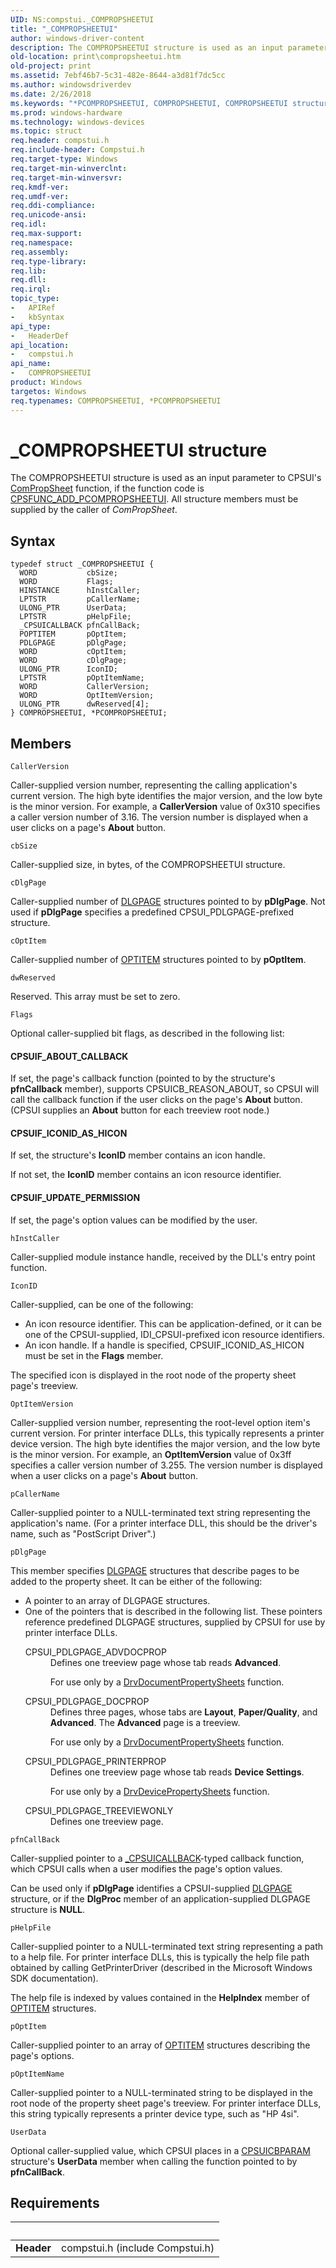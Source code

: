 ```yaml
---
UID: NS:compstui._COMPROPSHEETUI
title: "_COMPROPSHEETUI"
author: windows-driver-content
description: The COMPROPSHEETUI structure is used as an input parameter to CPSUI's ComPropSheet function, if the function code is CPSFUNC_ADD_PCOMPROPSHEETUI. All structure members must be supplied by the caller of ComPropSheet.
old-location: print\compropsheetui.htm
old-project: print
ms.assetid: 7ebf46b7-5c31-482e-8644-a3d81f7dc5cc
ms.author: windowsdriverdev
ms.date: 2/26/2018
ms.keywords: "*PCOMPROPSHEETUI, COMPROPSHEETUI, COMPROPSHEETUI structure [Print Devices], PCOMPROPSHEETUI, PCOMPROPSHEETUI structure pointer [Print Devices], _COMPROPSHEETUI, compstui/COMPROPSHEETUI, compstui/PCOMPROPSHEETUI, cpsuifnc_9b1aab20-fcd7-41b5-8bc5-959ae606d6b8.xml, print.compropsheetui"
ms.prod: windows-hardware
ms.technology: windows-devices
ms.topic: struct
req.header: compstui.h
req.include-header: Compstui.h
req.target-type: Windows
req.target-min-winverclnt: 
req.target-min-winversvr: 
req.kmdf-ver: 
req.umdf-ver: 
req.ddi-compliance: 
req.unicode-ansi: 
req.idl: 
req.max-support: 
req.namespace: 
req.assembly: 
req.type-library: 
req.lib: 
req.dll: 
req.irql: 
topic_type:
-	APIRef
-	kbSyntax
api_type:
-	HeaderDef
api_location:
-	compstui.h
api_name:
-	COMPROPSHEETUI
product: Windows
targetos: Windows
req.typenames: COMPROPSHEETUI, *PCOMPROPSHEETUI
---
```


# _COMPROPSHEETUI structure
The COMPROPSHEETUI structure is used as an input parameter to CPSUI's <a href="..\compstui\nc-compstui-pfncompropsheet.md">ComPropSheet</a> function, if the function code is <a href="https://msdn.microsoft.com/library/windows/hardware/ff546388">CPSFUNC_ADD_PCOMPROPSHEETUI</a>. All structure members must be supplied by the caller of <i>ComPropSheet</i>.

## Syntax
````
typedef struct _COMPROPSHEETUI {
  WORD           cbSize;
  WORD           Flags;
  HINSTANCE      hInstCaller;
  LPTSTR         pCallerName;
  ULONG_PTR      UserData;
  LPTSTR         pHelpFile;
  _CPSUICALLBACK pfnCallBack;
  POPTITEM       pOptItem;
  PDLGPAGE       pDlgPage;
  WORD           cOptItem;
  WORD           cDlgPage;
  ULONG_PTR      IconID;
  LPTSTR         pOptItemName;
  WORD           CallerVersion;
  WORD           OptItemVersion;
  ULONG_PTR      dwReserved[4];
} COMPROPSHEETUI, *PCOMPROPSHEETUI;
````

## Members


`CallerVersion`

Caller-supplied version number, representing the calling application's current version. The high byte identifies the major version, and the low byte is the minor version. For example, a <b>CallerVersion</b> value of 0x310 specifies a caller version number of 3.16. The version number is displayed when a user clicks on a page's <b>About</b> button.

`cbSize`

Caller-supplied size, in bytes, of the COMPROPSHEETUI structure.

`cDlgPage`

Caller-supplied number of <a href="..\compstui\ns-compstui-_dlgpage.md">DLGPAGE</a> structures pointed to by <b>pDlgPage</b>. Not used if <b>pDlgPage</b> specifies a predefined CPSUI_PDLGPAGE-prefixed structure.

`cOptItem`

Caller-supplied number of <a href="..\compstui\ns-compstui-_optitem.md">OPTITEM</a> structures pointed to by <b>pOptItem</b>.

`dwReserved`

Reserved. This array must be set to zero.

`Flags`

Optional caller-supplied bit flags, as described in the following list:





#### CPSUIF_ABOUT_CALLBACK

If set, the page's callback function (pointed to by the structure's <b>pfnCallback</b> member), supports CPSUICB_REASON_ABOUT, so CPSUI will call the callback function if the user clicks on the page's <b>About</b> button. (CPSUI supplies an <b>About</b> button for each treeview root node.)





#### CPSUIF_ICONID_AS_HICON

If set, the structure's <b>IconID</b> member contains an icon handle.

If not set, the <b>IconID</b> member contains an icon resource identifier.





#### CPSUIF_UPDATE_PERMISSION

If set, the page's option values can be modified by the user.

`hInstCaller`

Caller-supplied module instance handle, received by the DLL's entry point function.

`IconID`

Caller-supplied, can be one of the following:

<ul>
<li>
An icon resource identifier. This can be application-defined, or it can be one of the CPSUI-supplied, IDI_CPSUI-prefixed icon resource identifiers.

</li>
<li>
An icon handle. If a handle is specified, CPSUIF_ICONID_AS_HICON must be set in the <b>Flags</b> member.

</li>
</ul>
The specified icon is displayed in the root node of the property sheet page's treeview.

`OptItemVersion`

Caller-supplied version number, representing the root-level option item's current version. For printer interface DLLs, this typically represents a printer device version. The high byte identifies the major version, and the low byte is the minor version. For example, an <b>OptItemVersion</b> value of 0x3ff specifies a caller version number of 3.255. The version number is displayed when a user clicks on a page's <b>About</b> button.

`pCallerName`

Caller-supplied pointer to a NULL-terminated text string representing the application's name. (For a printer interface DLL, this should be the driver's name, such as "PostScript Driver".)

`pDlgPage`

This member specifies <a href="..\compstui\ns-compstui-_dlgpage.md">DLGPAGE</a> structures that describe pages to be added to the property sheet. It can be either of the following:

<ul>
<li>
A pointer to an array of DLGPAGE structures.

</li>
<li>
One of the pointers that is described in the following list. These pointers reference predefined DLGPAGE structures, supplied by CPSUI for use by printer interface DLLs.

<dl>
<dt><a id="CPSUI_PDLGPAGE_ADVDOCPROP"></a><a id="cpsui_pdlgpage_advdocprop"></a>CPSUI_PDLGPAGE_ADVDOCPROP</dt>
<dd>
Defines one treeview page whose tab reads <b>Advanced</b>.

For use only by a <a href="..\winddiui\nf-winddiui-drvdocumentpropertysheets.md">DrvDocumentPropertySheets</a> function.

</dd>
</dl>


<dl>
<dt><a id="CPSUI_PDLGPAGE_DOCPROP"></a><a id="cpsui_pdlgpage_docprop"></a>CPSUI_PDLGPAGE_DOCPROP</dt>
<dd>
Defines three pages, whose tabs are <b>Layout</b>, <b>Paper/Quality</b>, and <b>Advanced</b>. The <b>Advanced</b> page is a treeview.

For use only by a <a href="..\winddiui\nf-winddiui-drvdocumentpropertysheets.md">DrvDocumentPropertySheets</a> function.

</dd>
</dl>


<dl>
<dt><a id="CPSUI_PDLGPAGE_PRINTERPROP"></a><a id="cpsui_pdlgpage_printerprop"></a>CPSUI_PDLGPAGE_PRINTERPROP</dt>
<dd>
Defines one treeview page whose tab reads <b>Device Settings</b>.

For use only by a <a href="..\winddiui\nf-winddiui-drvdevicepropertysheets.md">DrvDevicePropertySheets</a> function.

</dd>
</dl>


<dl>
<dt><a id="CPSUI_PDLGPAGE_TREEVIEWONLY"></a><a id="cpsui_pdlgpage_treeviewonly"></a>CPSUI_PDLGPAGE_TREEVIEWONLY</dt>
<dd>
Defines one treeview page.

</dd>
</dl>


</li>
</ul>

`pfnCallBack`

Caller-supplied pointer to a <a href="..\compstui\nc-compstui-_cpsuicallback.md">_CPSUICALLBACK</a>-typed callback function, which CPSUI calls when a user modifies the page's option values.

Can be used only if <b>pDlgPage</b> identifies a CPSUI-supplied <a href="..\compstui\ns-compstui-_dlgpage.md">DLGPAGE</a> structure, or if the <b>DlgProc</b> member of an application-supplied DLGPAGE structure is <b>NULL</b>.

`pHelpFile`

Caller-supplied pointer to a NULL-terminated text string representing a path to a help file. For printer interface DLLs, this is typically the help file path obtained by calling GetPrinterDriver (described in the Microsoft Windows SDK documentation).

The help file is indexed by values contained in the <b>HelpIndex</b> member of <a href="..\compstui\ns-compstui-_optitem.md">OPTITEM</a> structures.

`pOptItem`

Caller-supplied pointer to an array of <a href="..\compstui\ns-compstui-_optitem.md">OPTITEM</a> structures describing the page's options.

`pOptItemName`

Caller-supplied pointer to a NULL-terminated string to be displayed in the root node of the property sheet page's treeview. For printer interface DLLs, this string typically represents a printer device type, such as "HP 4si".

`UserData`

Optional caller-supplied value, which CPSUI places in a <a href="..\compstui\ns-compstui-_cpsuicbparam.md">CPSUICBPARAM</a> structure's <b>UserData</b> member when calling the function pointed to by <b>pfnCallBack</b>.


## Requirements
| &nbsp; | &nbsp; |
| ---- |:---- |
| **Header** | compstui.h (include Compstui.h) |